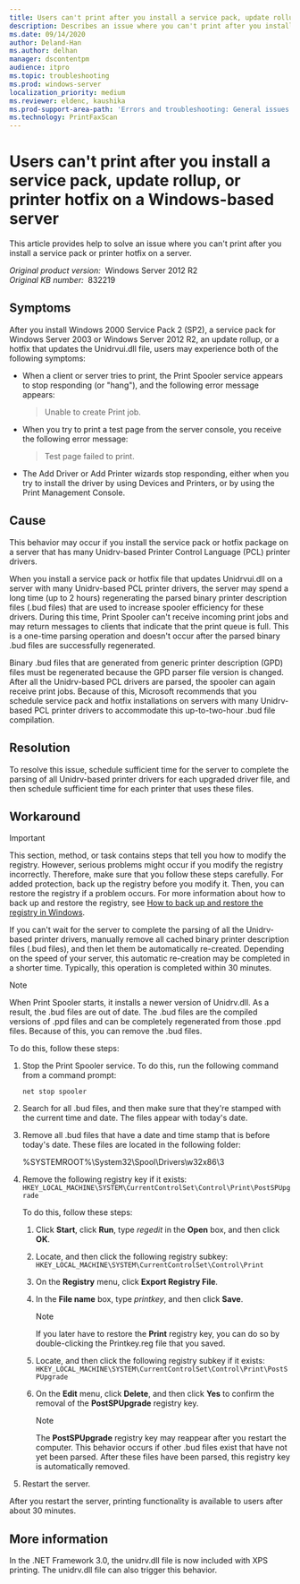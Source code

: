 ```yaml
---
title: Users can't print after you install a service pack, update rollup, or printer hotfix on a server in Windows
description: Describes an issue where you can't print after you install a service pack or printer hotfix on a server.
ms.date: 09/14/2020
author: Deland-Han
ms.author: delhan
manager: dscontentpm
audience: itpro
ms.topic: troubleshooting
ms.prod: windows-server
localization_priority: medium
ms.reviewer: eldenc, kaushika
ms.prod-support-area-path: 'Errors and troubleshooting: General issues'
ms.technology: PrintFaxScan
---
```

# Users can't print after you install a service pack, update rollup, or printer hotfix on a Windows-based server

This article provides help to solve an issue where you can't print after you install a service pack or printer hotfix on a server.

_Original product version:_ &nbsp;Windows Server 2012 R2  
_Original KB number:_ &nbsp;832219

## Symptoms

After you install Windows 2000 Service Pack 2 (SP2), a service pack for Windows Server 2003 or Windows Server 2012 R2, an update rollup, or a hotfix that updates the Unidrvui.dll file, users may experience both of the following symptoms:

- When a client or server tries to print, the Print Spooler service appears to stop responding (or "hang"), and the following error message appears:

    > Unable to create Print job.

- When you try to print a test page from the server console, you receive the following error message:

    > Test page failed to print.

- The Add Driver or Add Printer wizards stop responding, either when you try to install the driver by using Devices and Printers, or by using the Print Management Console.

## Cause

This behavior may occur if you install the service pack or hotfix package on a server that has many Unidrv-based Printer Control Language (PCL) printer drivers.

When you install a service pack or hotfix file that updates Unidrvui.dll on a server with many Unidrv-based PCL printer drivers, the server may spend a long time (up to 2 hours) regenerating the parsed binary printer description files (.bud files) that are used to increase spooler efficiency for these drivers. During this time, Print Spooler can't receive incoming print jobs and may return messages to clients that indicate that the print queue is full. This is a one-time parsing operation and doesn't occur after the parsed binary .bud files are successfully regenerated.

Binary .bud files that are generated from generic printer description (GPD) files must be regenerated because the GPD parser file version is changed. After all the Unidrv-based PCL drivers are parsed, the spooler can again receive print jobs. Because of this, Microsoft recommends that you schedule service pack and hotfix installations on servers with many Unidrv-based PCL printer drivers to accommodate this up-to-two-hour .bud file compilation.

## Resolution

To resolve this issue, schedule sufficient time for the server to complete the parsing of all Unidrv-based printer drivers for each upgraded driver file, and then schedule sufficient time for each printer that uses these files.

## Workaround

> [!IMPORTANT]
> This section, method, or task contains steps that tell you how to modify the registry. However, serious problems might occur if you modify the registry incorrectly. Therefore, make sure that you follow these steps carefully. For added protection, back up the registry before you modify it. Then, you can restore the registry if a problem occurs. For more information about how to back up and restore the registry, see [How to back up and restore the registry in Windows](https://support.microsoft.com/help/322756).

If you can't wait for the server to complete the parsing of all the Unidrv-based printer drivers, manually remove all cached binary printer description files (.bud files), and then let them be automatically re-created. Depending on the speed of your server, this automatic re-creation may be completed in a shorter time. Typically, this operation is completed within 30 minutes.

> [!NOTE]
> When Print Spooler starts, it installs a newer version of Unidrv.dll. As a result, the .bud files are out of date. The .bud files are the compiled versions of .ppd files and can be completely regenerated from those .ppd files. Because of this, you can remove the .bud files.

To do this, follow these steps:

1. Stop the Print Spooler service. To do this, run the following command from a command prompt:

    ```console
    net stop spooler
    ```

2. Search for all .bud files, and then make sure that they're stamped with the current time and date. The files appear with today's date.
3. Remove all .bud files that have a date and time stamp that is before today's date. These files are located in the following folder:

    %SYSTEMROOT%\\System32\\Spool\\Drivers\\w32x86\\3

4. Remove the following registry key if it exists:  
    `HKEY_LOCAL_MACHINE\SYSTEM\CurrentControlSet\Control\Print\PostSPUpgrade`

    To do this, follow these steps:

    1. Click **Start**, click **Run**, type *regedit* in the **Open** box, and then click **OK**.
    2. Locate, and then click the following registry subkey:  
        `HKEY_LOCAL_MACHINE\SYSTEM\CurrentControlSet\Control\Print`
    3. On the **Registry** menu, click **Export Registry File**.
    4. In the **File name** box, type *printkey*, and then click **Save**.

        > [!NOTE]
        > If you later have to restore the **Print** registry key, you can do so by double-clicking the Printkey.reg file that you saved.
    5. Locate, and then click the following registry subkey if it exists:  
        `HKEY_LOCAL_MACHINE\SYSTEM\CurrentControlSet\Control\Print\PostSPUpgrade`

    6. On the **Edit** menu, click **Delete**, and then click **Yes** to confirm the removal of the **PostSPUpgrade** registry key.

        > [!NOTE]
        > The **PostSPUpgrade** registry key may reappear after you restart the computer. This behavior occurs if other .bud files exist that have not yet been parsed. After these files have been parsed, this registry key is automatically removed.
5. Restart the server.

After you restart the server, printing functionality is available to users after about 30 minutes.

## More information

In the .NET Framework 3.0, the unidrv.dll file is now included with XPS printing. The unidrv.dll file can also trigger this behavior.
